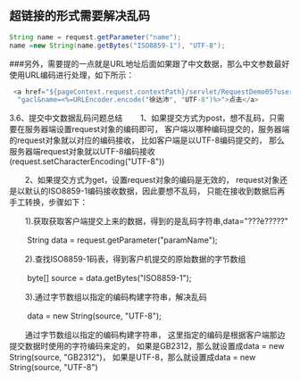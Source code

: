 ## 超链接的形式需要解决乱码
```java
String name = request.getParameter("name");
name =new String(name.getBytes("ISO8859-1"), "UTF-8");
```

###另外，需要提的一点就是URL地址后面如果跟了中文数据，那么中文参数最好使用URL编码进行处理，如下所示：
```java
 <a href="${pageContext.request.contextPath}/servlet/RequestDemo05?userName=" +
  "gacl&name=<%=URLEncoder.encode("徐达沛", "UTF-8")%>">点击</a>
```
3.6、提交中文数据乱码问题总结
　　1、如果提交方式为post，想不乱码，只需要在服务器端设置request对象的编码即可，
    客户端以哪种编码提交的，服务器端的request对象就以对应的编码接收，
    比如客户端是以UTF-8编码提交的，
    那么服务器端request对象就以UTF-8编码接收(request.setCharacterEncoding("UTF-8"))

　　2、如果提交方式为get，设置request对象的编码是无效的，
    request对象还是以默认的ISO8859-1编码接收数据，因此要想不乱码，
    只能在接收到数据后再手工转换，步骤如下：

　　1).获取获取客户端提交上来的数据，得到的是乱码字符串,data="???è?????"

　　 String data = request.getParameter("paramName"); 

　　2).查找ISO8859-1码表，得到客户机提交的原始数据的字节数组

　　 byte[] source = data.getBytes("ISO8859-1"); 

　　3).通过字节数组以指定的编码构建字符串，解决乱码

　　 data = new String(source, "UTF-8"); 

　　通过字节数组以指定的编码构建字符串，
    这里指定的编码是根据客户端那边提交数据时使用的字符编码来定的，
    如果是GB2312，那么就设置成data = new String(source, "GB2312")，
    如果是UTF-8，那么就设置成data = new String(source, "UTF-8")